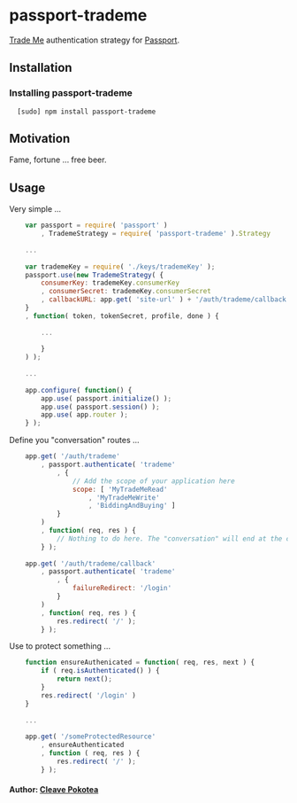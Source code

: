 # passport-trademe

[Trade Me](www.trademe.co.nz) authentication strategy for [Passport](http://passportjs.org/).

## Installation

### Installing passport-trademe
```
  [sudo] npm install passport-trademe
```

## Motivation
Fame, fortune ... free beer.  

## Usage

Very simple ...

``` js
	var passport = require( 'passport' )		
		, TrademeStrategy = require( 'passport-trademe' ).Strategy
		
	...
	
	var trademeKey = require( './keys/trademeKey' );
	passport.use(new TrademeStrategy( {
		consumerKey: trademeKey.consumerKey
		, consumerSecret: trademeKey.consumerSecret
		, callbackURL: app.get( 'site-url' ) + '/auth/trademe/callback'
	}
	, function( token, tokenSecret, profile, done ) {
	
		...
		
		}
	) );
	
	...
	
	app.configure( function() {
		app.use( passport.initialize() );
		app.use( passport.session() );
		app.use( app.router );
	} );
```

Define you "conversation" routes ...

```js
	app.get( '/auth/trademe'
		, passport.authenticate( 'trademe'
			, { 
				// Add the scope of your application here
				scope: [ 'MyTradeMeRead'
					, 'MyTradeMeWrite'
					, 'BiddingAndBuying' ] 
			} 
		)
		, function( req, res ) {
			// Nothing to do here. The "conversation" will end at the callback route.
		} );
	
	app.get( '/auth/trademe/callback' 
		, passport.authenticate( 'trademe' 
			, {
				failureRedirect: '/login'
			}
		)
		, function( req, res ) {
			res.redirect( '/' );
		} );
```

Use to protect something ...

```js
	function ensureAuthenicated = function( req, res, next ) {
		if ( req.isAuthenticated() ) { 
			return next(); 
		}
		res.redirect( '/login' )
	}
	
	...
	
	app.get( '/someProtectedResource'
		, ensureAuthenticated
		, function ( req, res ) {
			res.redirect( '/' );
		} );
```

#### Author: [Cleave Pokotea](http://www.tumunu.com)